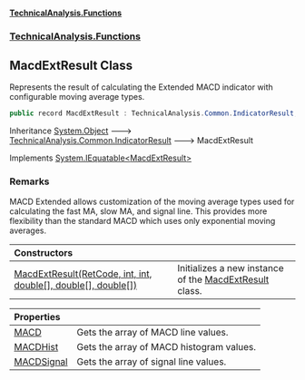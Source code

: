 #### [TechnicalAnalysis\.Functions](Atypical.TechnicalAnalysis.Functions.md 'Atypical\.TechnicalAnalysis\.Functions')
### [TechnicalAnalysis\.Functions](Atypical.TechnicalAnalysis.Functions.md#TechnicalAnalysis.Functions 'TechnicalAnalysis\.Functions')

## MacdExtResult Class

Represents the result of calculating the Extended MACD indicator with configurable moving average types\.

```csharp
public record MacdExtResult : TechnicalAnalysis.Common.IndicatorResult, System.IEquatable<TechnicalAnalysis.Functions.MacdExtResult>
```

Inheritance [System\.Object](https://docs.microsoft.com/en-us/dotnet/api/System.Object 'System\.Object') &#129106; [TechnicalAnalysis\.Common\.IndicatorResult](https://docs.microsoft.com/en-us/dotnet/api/TechnicalAnalysis.Common.IndicatorResult 'TechnicalAnalysis\.Common\.IndicatorResult') &#129106; MacdExtResult

Implements [System\.IEquatable&lt;](https://docs.microsoft.com/en-us/dotnet/api/System.IEquatable-1 'System\.IEquatable\`1')[MacdExtResult](MacdExtResult.md 'TechnicalAnalysis\.Functions\.MacdExtResult')[&gt;](https://docs.microsoft.com/en-us/dotnet/api/System.IEquatable-1 'System\.IEquatable\`1')

### Remarks
MACD Extended allows customization of the moving average types used for calculating
the fast MA, slow MA, and signal line\. This provides more flexibility than the
standard MACD which uses only exponential moving averages\.

| Constructors | |
| :--- | :--- |
| [MacdExtResult\(RetCode, int, int, double\[\], double\[\], double\[\]\)](MacdExtResult.MacdExtResult(RetCode,int,int,double[],double[],double[]).md 'TechnicalAnalysis\.Functions\.MacdExtResult\.MacdExtResult\(TechnicalAnalysis\.Common\.RetCode, int, int, double\[\], double\[\], double\[\]\)') | Initializes a new instance of the [MacdExtResult](MacdExtResult.md 'TechnicalAnalysis\.Functions\.MacdExtResult') class\. |

| Properties | |
| :--- | :--- |
| [MACD](MacdExtResult.MACD.md 'TechnicalAnalysis\.Functions\.MacdExtResult\.MACD') | Gets the array of MACD line values\. |
| [MACDHist](MacdExtResult.MACDHist.md 'TechnicalAnalysis\.Functions\.MacdExtResult\.MACDHist') | Gets the array of MACD histogram values\. |
| [MACDSignal](MacdExtResult.MACDSignal.md 'TechnicalAnalysis\.Functions\.MacdExtResult\.MACDSignal') | Gets the array of signal line values\. |
